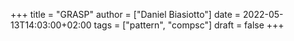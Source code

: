 +++
title = "GRASP"
author = ["Daniel Biasiotto"]
date = 2022-05-13T14:03:00+02:00
tags = ["pattern", "compsc"]
draft = false
+++
